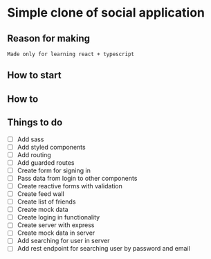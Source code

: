 # Simple clone of social application

## Reason for making
    Made only for learning react + typescript

## How to start


## How to



## Things to do
- [ ] Add sass
- [ ] Add styled components
- [ ] Add routing
- [ ] Add guarded routes
- [ ] Create form for signing in
- [ ] Pass data from login to other components
- [ ] Create reactive forms with validation
- [ ] Create feed wall
- [ ] Create list of friends
- [ ] Create mock data
- [ ] Create loging in functionality
- [ ] Create server with express
- [ ] Create mock data in server
- [ ] Add searching for user in server
- [ ] Add rest endpoint for searching user by password and email